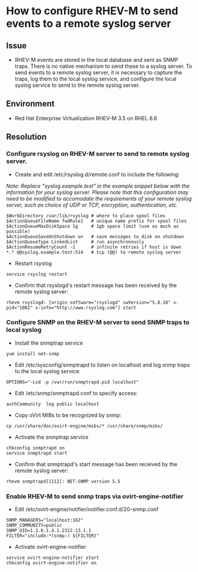 # How to configure RHEV-M to send events to a remote syslog server

## Issue

* RHEV-M events are stored in the local database and sent as SNMP traps.  There is no native mechanism to send these to a syslog server. To send events to a remote syslog server, it is necessary to capture the traps, log them to the local syslog service, and configure the local syslog service to send to the remote syslog server.


## Environment

* Red Hat Enterprise Virtualization RHEV-M 3.5 on RHEL 6.6


## Resolution

### Configure rsyslog on RHEV-M server to send to remote syslog server.

* Create and edit /etc/rsyslog.d/remote.conf to include the following:

*Note: Replace "syslog.example.test" in the example snippet below with the information for your syslog server. Please note that this configuration may need to be modified to accomodate the requirements of your remote syslog server, such as choice of UDP or TCP, encryption, authentication, etc.*

```
$WorkDirectory /var/lib/rsyslog # where to place spool files
$ActionQueueFileName fwdRule1   # unique name prefix for spool files
$ActionQueueMaxDiskSpace 1g     # 1gb space limit (use as much as possible)
$ActionQueueSaveOnShutdown on   # save messages to disk on shutdown
$ActionQueueType LinkedList     # run asynchronously
$ActionResumeRetryCount -1      # infinite retries if host is down
*.* @@syslog.example.test:514   # tcp (@@) to remote syslog server
```

* Restart rsyslog
```
service rsyslog restart
```

* Confirm that rsyslogd's restart message has been received by the remote syslog server:
```
rhevm rsyslogd: [origin software="rsyslogd" swVersion="5.8.10" x-pid="1082" x-info="http://www.rsyslog.com"] start
```

### Configure SNMP on the RHEV-M server to send SNMP traps to local syslog

* Install the snmptrap service
```
yum install net-snmp
```

* Edit /etc/sysconfig/snmptrapd to listen on localhost and log snmp 
traps to the local syslog service:
```
OPTIONS="-Lsd -p /var/run/snmptrapd.pid localhost"
```
* Edit /etc/snmp/snmptrapd.conf to specify access:
```
authCommunity  log public localhost
```

* Copy oVirt MIBs to be recognized by snmp:
```
cp /usr/share/doc/ovirt-engine/mibs/* /usr/share/snmp/mibs/
```

* Activate the snmptrap service
```
chkconfig snmptrapd on
service snmptrapd start
```

* Confirm that snmptrapd's start message has been received by the 
remote syslog server:
```
rhevm snmptrapd[1112]: NET-SNMP version 5.5
```

### Enable RHEV-M to send snmp traps via ovirt-engine-notifier

* Edit /etc/ovirt-engine/notifier/notifier.conf.d/20-snmp.conf
```
SNMP_MANAGERS="localhost:162"
SNMP_COMMUNITY=public
SNMP_OID=1.3.6.1.4.1.2312.13.1.1
FILTER="include:*(snmp:) ${FILTER}"
```

* Activate ovirt-engine-notifier
```
service ovirt-engine-notifier start
chkconfig ovirt-engine-notifier on
```
